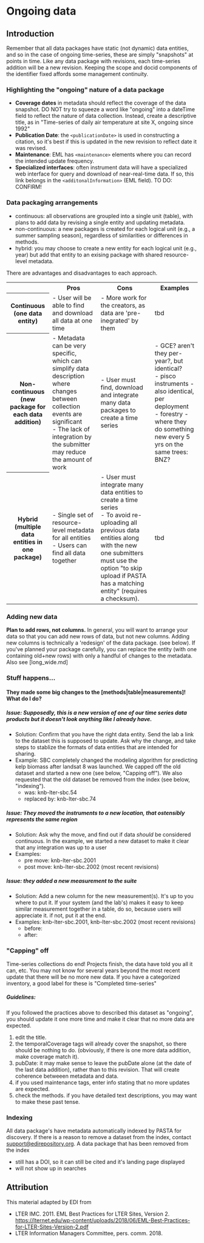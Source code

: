# Ongoing data

## Introduction

Remember that all data packages have static (not dynamic) data entities, and so in the 
case of ongoing time-series, these are simply
"snapshots" at points in time. Like any data package with revisions, each time-series
addition will be a new revision. Keeping the scope and docid components of the identifier
 fixed affords some management continuity. 

### Highlighting the "ongoing" nature of a data package

- **Coverage dates** in metadata should reflect the coverage of the data snapshot. DO NOT try 
to squeeze a word like "ongoing" into a dateTime field to reflect the nature of data collection.
Instead, create a descriptive title, as in "Time-series of daily air temperature at site X, 
ongoing since 1992"
- **Publication Date**: the ```<publicationDate>``` is used in constructing a citation, so it's best if this
is updated in the new revision to reflect date it was revised. 
- **Maintenance**: EML has ```<maintenance>``` elements where you can record the intended update frequency.
- **Specialized interfaces**: often instrument data will have a specialized web interface for query
and download of near-real-time data. If so, this link belongs in the ```<additonalInformation>``` 
(EML field). TO DO: CONFIRM!



### Data packaging arrangements

- continuous: all observations are groupled into a single unit (table), with plans 
to add data by revising a single entity and updating metadata. 
- non-continuous: a new packages is created for each logical unit (e.g., a summer 
sampling season), regardless of similarities or differences in methods. 
- hybrid: you may choose to create a new entity for each logical unit (e.g., year)
but add that entity to an exising package with shared resource-level metadata.

There are advantages and disadvantages to each approach.  

<table>
<tr>
<th>
</th>
<th>Pros
</th>
<th>Cons
</th>
<th>Examples
</th>
</tr>

<tr>
<th>Continuous <br/>  (one data entity)
</th>
<td>- User will be able to find and download all data at one time  
</td>
<td>- More work for the creators, as data are 'pre-inegrated' by them
</td>
<td>tbd 
</td>
</tr>

<tr>
<th>Non-continuous <br/> (new package for each data addition)
</th>
<td>- Metadata can be very specific, which can simplify data description where  
changes between collection events are significant<br/>
- The lack of integration by the submitter may reduce the amount of work
</td>
<td>- User must find, download and integrate many data packages to create a time series
</td>
<td>- GCE? aren't they per-year?, but identical? 
<br/>- pisco instruments - also identical, per deployment
<br/>- forestry - where they do something new every 5 yrs on the same trees: BNZ?
</td>
</tr>

<tr>
<th>Hybrid <br/>  (multiple data entities in one package)
</th>
<td>- Single set of resource-level metadata for all entities
<br/>- Users can find all data together
</td>
<td>- User must integrate many data entities to create a time series
<br/>- To avoid re-uploading all previous data entities along with the new one submitters must use the 
option "to skip upload if PASTA has a matching entity" (requires a checksum).

</td>
<td>tbd
</td>
</tr>
</table>




### Adding new data
**Plan to add rows, not columns.**
In general, you will want to arrange your data so that you can add new rows of data, but not new columns. 
Adding new columns is technically a 'redesign' of the data package. (see below). If you've planned your 
package carefully, you can replace the entity (with one containing old+new rows) with only a handful of 
changes to the metadata. Also see [long_wide.md]

### Stuff happens...
#### They made some big changes to the [methods|table|measurements]! What do I do?
##### Issue: Supposedly, this is a new version of one of our time series data products but it doesn't look anything like I already have. 

- Solution: Confirm that you have the right data entity. Send the lab a link to the dataset
this is supposed to update. Ask why the change, and take steps to stablize the formats of data
entities that are intended for sharing.
- Example: SBC completely changed the modeling algorithm for predicting kelp biomass after landsat 8 was launched. We capped 
off the old dataset and started a new one (see below, "Capping off"). We also requested that 
the old dataset be removed from the index (see below, "indexing").
   - was: knb-lter-sbc.54
   - replaced by: knb-lter-sbc.74
   
   
##### Issue: They moved the instruments to a new location, that ostensibly represents the same region 
- Solution: Ask why the move, and find out if data *should* be considered continuous. 
In the example, we started a new dataset to make it clear that any integration was up to a user
- Examples: 
  - pre move: knb-lter-sbc.2001 
  - post move: knb-lter-sbc.2002 (most recent revisions)

##### Issue: they added a new measurement to the suite 
- Solution: Add a new column for the new measurement(s). It's up to you where to put it. 
If your system (and the lab's) makes it easy to keep similar measurement together in 
a table, do so, because users will appreciate it. if not, put it at the end.
- Examples: knb-lter-sbc.2001, knb-lter-sbc.2002 (most recent revisions)
  - before: 
  - after:  

### "Capping" off
Time-series collections do end! Projects finish, the data have told you all it can, etc. 
You may not know for several years beyond the most recent update that there will be no more new data. 
If you have a categorized inventory, a good label for these is "Completed time-series" 


##### Guidelines:
If you followed the practices above to described this dataset as "ongoing", you should
update it one more time and make it clear that no more data are expected.

1. edit the title. 
1. the temporalCoverage tags will already cover the snapshot, so there should be nothing to do. (obviously, if there is one more data addition, make coverage match it).
1. pubDate: it may make sense to leave the pubDate alone (at the date of the last data addition), rather than to this revision. That will create coherence betweeen metadata and data. 
1. if you used maintenance tags, enter info stating that no more updates are expected.
1. check the methods. if you have detailed text descriptions, you may want to make these past tense.


### Indexing
All data package's have metadata automatically indexed by PASTA for discovery. If there is a reason to
remove a dataset from the index, contact support@edirepository.org.
A data package that has been removed from the index

- still has a DOI, so it can still be cited and it's landing page displayed
- will not show up in searches



## Attribution
This material adapted by EDI from

- LTER IMC. 2011. EML Best Practices for LTER Sites, Version 2. 
https://lternet.edu/wp-content/uploads/2018/06/EML-Best-Practices-for-LTER-Sites-Version-2.pdf
- LTER Information Managers Committee, pers. comm. 2018.